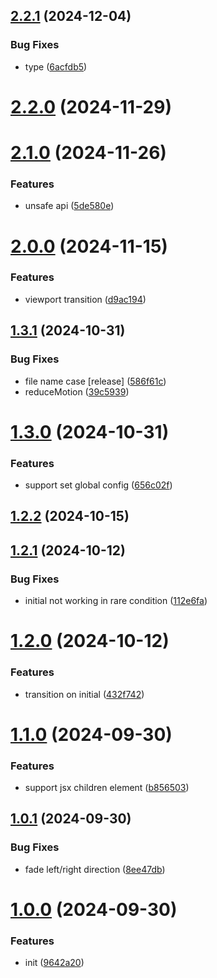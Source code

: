 ## [2.2.1](https://github.com/hemengke1997/react-transition-preset/compare/v2.2.0...v2.2.1) (2024-12-04)


### Bug Fixes

* type ([6acfdb5](https://github.com/hemengke1997/react-transition-preset/commit/6acfdb563e352feeff81b0af4f191901a0b07f9e))



# [2.2.0](https://github.com/hemengke1997/react-transition-preset/compare/v2.1.0...v2.2.0) (2024-11-29)



# [2.1.0](https://github.com/hemengke1997/react-transition-preset/compare/v2.0.0...v2.1.0) (2024-11-26)


### Features

* unsafe api ([5de580e](https://github.com/hemengke1997/react-transition-preset/commit/5de580ef1a6e68c96c733ee9e42a866385621f22))



# [2.0.0](https://github.com/hemengke1997/react-transition-preset/compare/v1.3.1...v2.0.0) (2024-11-15)


### Features

* viewport transition ([d9ac194](https://github.com/hemengke1997/react-transition-preset/commit/d9ac1948efba02103fdef000b6811a9f4f4e87c0))



## [1.3.1](https://github.com/hemengke1997/react-transition-preset/compare/v1.3.0...v1.3.1) (2024-10-31)


### Bug Fixes

* file name case [release] ([586f61c](https://github.com/hemengke1997/react-transition-preset/commit/586f61c66d6b084a7a4c60e5a953aeb2e6415612))
* reduceMotion ([39c5939](https://github.com/hemengke1997/react-transition-preset/commit/39c5939828023f493b3f5583c3be044509b99689))



# [1.3.0](https://github.com/hemengke1997/react-transition-preset/compare/v1.2.2...v1.3.0) (2024-10-31)


### Features

* support set global config ([656c02f](https://github.com/hemengke1997/react-transition-preset/commit/656c02f60589fcac904c9ad948d028f287cc5bdd))



## [1.2.2](https://github.com/hemengke1997/react-transition-preset/compare/v1.2.1...v1.2.2) (2024-10-15)



## [1.2.1](https://github.com/hemengke1997/react-transition-preset/compare/v1.2.0...v1.2.1) (2024-10-12)


### Bug Fixes

* initial not working in rare condition ([112e6fa](https://github.com/hemengke1997/react-transition-preset/commit/112e6fa799ab29a93e9bbdacc94c369c363af969))



# [1.2.0](https://github.com/hemengke1997/react-transition-preset/compare/v1.1.0...v1.2.0) (2024-10-12)


### Features

* transition on initial ([432f742](https://github.com/hemengke1997/react-transition-preset/commit/432f742ba0e5b508d76f7fbae9edabfc32045639))



# [1.1.0](https://github.com/hemengke1997/react-transition-preset/compare/v1.0.1...v1.1.0) (2024-09-30)


### Features

* support jsx children element ([b856503](https://github.com/hemengke1997/react-transition-preset/commit/b856503dd024d89242eb96387e233e210a3e573c))



## [1.0.1](https://github.com/hemengke1997/react-transition-preset/compare/v1.0.0...v1.0.1) (2024-09-30)


### Bug Fixes

* fade left/right direction ([8ee47db](https://github.com/hemengke1997/react-transition-preset/commit/8ee47dbc3c249415424bf48b8df6df08f711c5ea))



# [1.0.0](https://github.com/hemengke1997/react-transition-preset/compare/9642a204948316a6d923a6d39795ef3626c15cd6...v1.0.0) (2024-09-30)


### Features

* init ([9642a20](https://github.com/hemengke1997/react-transition-preset/commit/9642a204948316a6d923a6d39795ef3626c15cd6))



